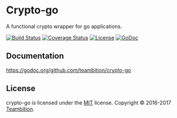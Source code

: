 # Crypto-go

A functional crypto wrapper for go applications.

[![Build Status](http://img.shields.io/travis/teambition/crypto-go.svg?style=flat-square)](https://travis-ci.org/teambition/crypto-go)
[![Coverage Status](http://img.shields.io/coveralls/teambition/crypto-go.svg?style=flat-square)](https://coveralls.io/r/teambition/crypto-go)
[![License](http://img.shields.io/badge/license-mit-blue.svg?style=flat-square)](https://raw.githubusercontent.com/teambition/crypto-go/master/LICENSE)
[![GoDoc](http://img.shields.io/badge/go-documentation-blue.svg?style=flat-square)](http://godoc.org/github.com/teambition/crypto-go)

## Documentation

https://godoc.org/github.com/teambition/crypto-go

## License

crypto-go is licensed under the [MIT](https://github.com/teambition/crypto-go/blob/master/LICENSE) license.
Copyright &copy; 2016-2017 [Teambition](https://www.teambition.com).